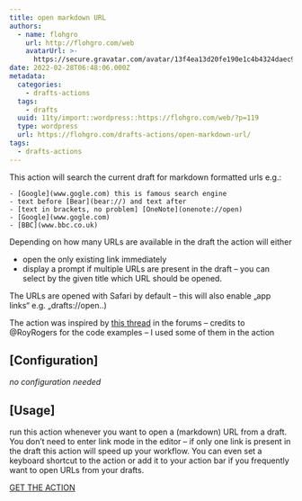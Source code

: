 ```yaml
---
title: open markdown URL
authors:
  - name: flohgro
    url: http://flohgro.com/web
    avatarUrl: >-
      https://secure.gravatar.com/avatar/13f4ea13d20fe190e1c4b4324daec918?s=96&d=mm&r=g
date: 2022-02-28T06:48:06.000Z
metadata:
  categories:
    - drafts-actions
  tags:
    - drafts
  uuid: 11ty/import::wordpress::https://flohgro.com/web/?p=119
  type: wordpress
  url: https://flohgro.com/drafts-actions/open-markdown-url/
tags:
  - drafts-actions
---
```

This action will search the current draft for markdown formatted urls e.g.:

```
- [Google](www.gogle.com) this is famous search engine
- text before [Bear](bear://) and text after
- [text in brackets, no problem] [OneNote](onenote://open)
- [Google](www.gogle.com)
- [BBC](www.bbc.co.uk)
```

Depending on how many URLs are available in the draft the action will either

-   open the only existing link immediately
-   display a prompt if multiple URLs are present in the draft – you can select by the given title which URL should be opened.

The URLs are opened with Safari by default – this will also enable „app links“ e.g. „drafts://open..)

The action was inspired by [this thread](https://forums.getdrafts.com/t/i-can-t-seem-to-open-a-url-from-a-scrip/6980/16) in the forums – credits to @RoyRogers for the code examples – I used some of them in the action

## \[Configuration\]

_no configuration needed_

## \[Usage\]

run this action whenever you want to open a (markdown) URL from a draft. You don’t need to enter link mode in the editor – if only one link is present in the draft this action will speed up your workflow. You can even set a keyboard shortcut to the action or add it to your action bar if you frequently want to open URLs from your drafts.

[GET THE ACTION](https://directory.getdrafts.com/a/17E)